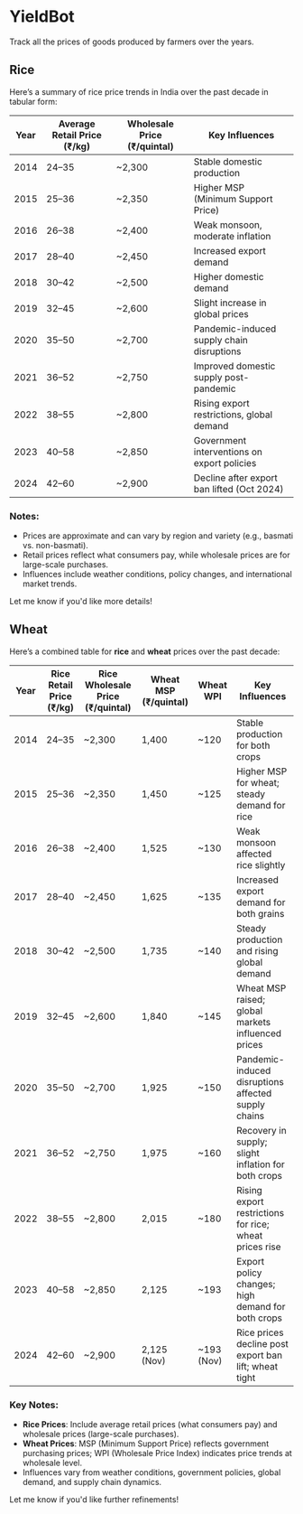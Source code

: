 # YieldBot

Track all the prices of goods produced by farmers over the years.

## Rice
Here’s a summary of rice price trends in India over the past decade in tabular form:

| **Year** | **Average Retail Price (₹/kg)** | **Wholesale Price (₹/quintal)** | **Key Influences**                              |
|----------|----------------------------------|----------------------------------|------------------------------------------------|
| 2014     | 24–35                           | ~2,300                          | Stable domestic production                     |
| 2015     | 25–36                           | ~2,350                          | Higher MSP (Minimum Support Price)            |
| 2016     | 26–38                           | ~2,400                          | Weak monsoon, moderate inflation              |
| 2017     | 28–40                           | ~2,450                          | Increased export demand                        |
| 2018     | 30–42                           | ~2,500                          | Higher domestic demand                         |
| 2019     | 32–45                           | ~2,600                          | Slight increase in global prices              |
| 2020     | 35–50                           | ~2,700                          | Pandemic-induced supply chain disruptions     |
| 2021     | 36–52                           | ~2,750                          | Improved domestic supply post-pandemic        |
| 2022     | 38–55                           | ~2,800                          | Rising export restrictions, global demand     |
| 2023     | 40–58                           | ~2,850                          | Government interventions on export policies   |
| 2024     | 42–60                           | ~2,900                          | Decline after export ban lifted (Oct 2024)    |

### Notes:
- Prices are approximate and can vary by region and variety (e.g., basmati vs. non-basmati).
- Retail prices reflect what consumers pay, while wholesale prices are for large-scale purchases.
- Influences include weather conditions, policy changes, and international market trends.

Let me know if you'd like more details!

## Wheat

Here’s a combined table for **rice** and **wheat** prices over the past decade:

| **Year** | **Rice Retail Price (₹/kg)** | **Rice Wholesale Price (₹/quintal)** | **Wheat MSP (₹/quintal)** | **Wheat WPI** | **Key Influences**                                       |
|----------|-------------------------------|---------------------------------------|---------------------------|---------------|---------------------------------------------------------|
| 2014     | 24–35                        | ~2,300                               | 1,400                     | ~120          | Stable production for both crops                        |
| 2015     | 25–36                        | ~2,350                               | 1,450                     | ~125          | Higher MSP for wheat; steady demand for rice            |
| 2016     | 26–38                        | ~2,400                               | 1,525                     | ~130          | Weak monsoon affected rice slightly                     |
| 2017     | 28–40                        | ~2,450                               | 1,625                     | ~135          | Increased export demand for both grains                |
| 2018     | 30–42                        | ~2,500                               | 1,735                     | ~140          | Steady production and rising global demand             |
| 2019     | 32–45                        | ~2,600                               | 1,840                     | ~145          | Wheat MSP raised; global markets influenced prices      |
| 2020     | 35–50                        | ~2,700                               | 1,925                     | ~150          | Pandemic-induced disruptions affected supply chains     |
| 2021     | 36–52                        | ~2,750                               | 1,975                     | ~160          | Recovery in supply; slight inflation for both crops     |
| 2022     | 38–55                        | ~2,800                               | 2,015                     | ~180          | Rising export restrictions for rice; wheat prices rise |
| 2023     | 40–58                        | ~2,850                               | 2,125                     | ~193          | Export policy changes; high demand for both crops       |
| 2024     | 42–60                        | ~2,900                               | 2,125 (Nov)               | ~193 (Nov)    | Rice prices decline post export ban lift; wheat tight  |

### Key Notes:
- **Rice Prices**: Include average retail prices (what consumers pay) and wholesale prices (large-scale purchases).
- **Wheat Prices**: MSP (Minimum Support Price) reflects government purchasing prices; WPI (Wholesale Price Index) indicates price trends at wholesale level.
- Influences vary from weather conditions, government policies, global demand, and supply chain dynamics.

Let me know if you'd like further refinements!